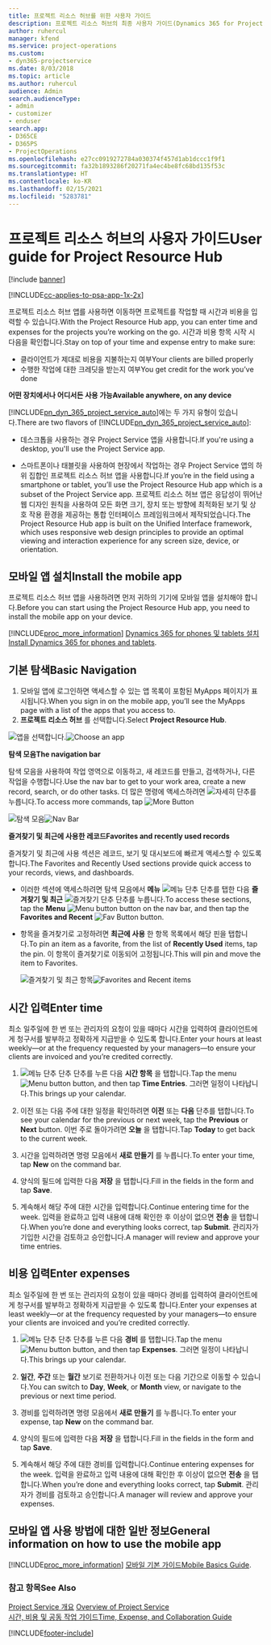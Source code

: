 ```yaml
---
title: 프로젝트 리소스 허브를 위한 사용자 가이드
description: 프로젝트 리소스 허브의 최종 사용자 가이드(Dynamics 365 for Project Service)
author: ruhercul
manager: kfend
ms.service: project-operations
ms.custom:
- dyn365-projectservice
ms.date: 8/03/2018
ms.topic: article
ms.author: ruhercul
audience: Admin
search.audienceType:
- admin
- customizer
- enduser
search.app:
- D365CE
- D365PS
- ProjectOperations
ms.openlocfilehash: e27cc0919272784a030374f457d1ab1dccc1f9f1
ms.sourcegitcommit: fa32b1893286f20271fa4ec4be8fc68bd135f53c
ms.translationtype: HT
ms.contentlocale: ko-KR
ms.lasthandoff: 02/15/2021
ms.locfileid: "5283781"
---
```

# <a name="user-guide-for-project-resource-hub"></a><span data-ttu-id="40ff1-103">프로젝트 리소스 허브의 사용자 가이드</span><span class="sxs-lookup"><span data-stu-id="40ff1-103">User guide for Project Resource Hub</span></span>

[!include [banner](../includes/psa-now-project-operations.md)]

[!INCLUDE[cc-applies-to-psa-app-1x-2x](../includes/cc-applies-to-psa-app-1x-2x.md)]

<span data-ttu-id="40ff1-104">프로젝트 리소스 허브 앱를 사용하면 이동하면 프로젝트를 작업할 때 시간과 비용을 입력할 수 있습니다.</span><span class="sxs-lookup"><span data-stu-id="40ff1-104">With the Project Resource Hub app, you can enter time and expenses for the projects you’re working on the go.</span></span> <span data-ttu-id="40ff1-105">시간과 비용 항목 시작 시 다음을 확인합니다.</span><span class="sxs-lookup"><span data-stu-id="40ff1-105">Stay on top of your time and expense entry to make sure:</span></span>

- <span data-ttu-id="40ff1-106">클라이언트가 제대로 비용을 지불하는지 여부</span><span class="sxs-lookup"><span data-stu-id="40ff1-106">Your clients are billed properly</span></span>
- <span data-ttu-id="40ff1-107">수행한 작업에 대한 크레딧을 받는지 여부</span><span class="sxs-lookup"><span data-stu-id="40ff1-107">You get credit for the work you’ve done</span></span>

<span data-ttu-id="40ff1-108">**어떤 장치에서나 어디서든 사용 가능**</span><span class="sxs-lookup"><span data-stu-id="40ff1-108">**Available anywhere, on any device**</span></span>

<span data-ttu-id="40ff1-109">[!INCLUDE[pn_dyn_365_project_service_auto](../includes/pn-dyn-365-project-service-auto.md)]에는 두 가지 유형이 있습니다.</span><span class="sxs-lookup"><span data-stu-id="40ff1-109">There are two flavors of [!INCLUDE[pn_dyn_365_project_service_auto](../includes/pn-dyn-365-project-service-auto.md)]:</span></span> 

- <span data-ttu-id="40ff1-110">데스크톱을 사용하는 경우 Project Service 앱을 사용합니다.</span><span class="sxs-lookup"><span data-stu-id="40ff1-110">If you're using a desktop, you'll use the Project Service app.</span></span> 

- <span data-ttu-id="40ff1-111">스마트폰이나 태블릿을 사용하여 현장에서 작업하는 경우 Project Service 앱의 하위 집합인 프로젝트 리소스 허브 앱을 사용합니다.</span><span class="sxs-lookup"><span data-stu-id="40ff1-111">If you’re in the field using a smartphone or tablet, you’ll use the Project Resource Hub app which is a subset of the Project Service  app.</span></span> <span data-ttu-id="40ff1-112">프로젝트 리소스 허브 앱은 응답성이 뛰어난 웹 디자인 원칙을 사용하여 모든 화면 크기, 장치 또는 방향에 최적화된 보기 및 상호 작용 환경을 제공하는 통합 인터페이스 프레임워크에서 제작되었습니다.</span><span class="sxs-lookup"><span data-stu-id="40ff1-112">The Project Resource Hub app is built on the Unified Interface framework, which uses responsive web design principles to provide an optimal viewing and interaction experience for any screen size, device, or orientation.</span></span> 


## <a name="install-the-mobile-app"></a><span data-ttu-id="40ff1-113">모바일 앱 설치</span><span class="sxs-lookup"><span data-stu-id="40ff1-113">Install the mobile app</span></span>
<span data-ttu-id="40ff1-114">프로젝트 리소스 허브 앱을 사용하려면 먼저 귀하의 기기에 모바일 앱을 설치해야 합니다.</span><span class="sxs-lookup"><span data-stu-id="40ff1-114">Before you can start using the Project Resource Hub app, you need to install the mobile app on your device.</span></span> 

[!INCLUDE[proc_more_information](../includes/proc-more-information.md)] <span data-ttu-id="40ff1-115">[Dynamics 365 for phones 및 tablets 설치](https://docs.microsoft.com/dynamics365/mobile-app/install-dynamics-365-for-phones-and-tablets)</span><span class="sxs-lookup"><span data-stu-id="40ff1-115">[Install Dynamics 365 for phones and tablets](https://docs.microsoft.com/dynamics365/mobile-app/install-dynamics-365-for-phones-and-tablets).</span></span>

## <a name="basic-navigation"></a><span data-ttu-id="40ff1-116">기본 탐색</span><span class="sxs-lookup"><span data-stu-id="40ff1-116">Basic Navigation</span></span>
1.  <span data-ttu-id="40ff1-117">모바일 앱에 로그인하면 액세스할 수 있는 앱 목록이 포함된 MyApps 페이지가 표시됩니다.</span><span class="sxs-lookup"><span data-stu-id="40ff1-117">When you sign in on the mobile app, you’ll see the MyApps page with a list of the apps that you access to.</span></span> 
2.  <span data-ttu-id="40ff1-118">**프로젝트 리소스 허브** 를 선택합니다.</span><span class="sxs-lookup"><span data-stu-id="40ff1-118">Select **Project Resource Hub**.</span></span>

<span data-ttu-id="40ff1-119">![앱을 선택합니다.](media/chooseApp_1.png "앱을 선택합니다.")</span><span class="sxs-lookup"><span data-stu-id="40ff1-119">![Choose an app](media/chooseApp_1.png "Choose an app")</span></span>

<span data-ttu-id="40ff1-120">**탐색 모음**</span><span class="sxs-lookup"><span data-stu-id="40ff1-120">**The navigation bar**</span></span>

<span data-ttu-id="40ff1-121">탐색 모음을 사용하여 작업 영역으로 이동하고, 새 레코드를 만들고, 검색하거나, 다른 작업을 수행합니다.</span><span class="sxs-lookup"><span data-stu-id="40ff1-121">Use the nav bar to get to your work area, create a new record, search, or do other tasks.</span></span> <span data-ttu-id="40ff1-122">더 많은 명령에 액세스하려면 ![자세히 단추](media/MoreButton.png "자세히 버튼")를 누릅니다.</span><span class="sxs-lookup"><span data-stu-id="40ff1-122">To access more commands, tap ![More Button](media/MoreButton.png "More Button")</span></span>

<span data-ttu-id="40ff1-123">![탐색 모음](media/NavBar_2.png "탐색 모음")</span><span class="sxs-lookup"><span data-stu-id="40ff1-123">![Nav Bar](media/NavBar_2.png "Nav Bar")</span></span>

<span data-ttu-id="40ff1-124">**즐겨찾기 및 최근에 사용한 레코드**</span><span class="sxs-lookup"><span data-stu-id="40ff1-124">**Favorites and recently used records**</span></span>

<span data-ttu-id="40ff1-125">즐겨찾기 및 최근에 사용 섹션은 레코드, 보기 및 대시보드에 빠르게 액세스할 수 있도록 합니다.</span><span class="sxs-lookup"><span data-stu-id="40ff1-125">The Favorites and Recently Used sections provide quick access to your records, views, and dashboards.</span></span> 

- <span data-ttu-id="40ff1-126">이러한 섹션에 액세스하려면 탐색 모음에서 **메뉴** ![메뉴 단추](media/MenuButton.png "메뉴 단추") 단추를 탭한 다음 **즐겨찾기 및 최근** ![즐겨찾기 단추](media/FavButton.png "즐겨 찾기 단추") 단추를 누릅니다.</span><span class="sxs-lookup"><span data-stu-id="40ff1-126">To access these sections, tap the **Menu** ![Menu button](media/MenuButton.png "Menu button") button on the nav bar, and then tap the **Favorites and Recent** ![Fav Button](media/FavButton.png "Fav Button") button.</span></span>

- <span data-ttu-id="40ff1-127">항목을 즐겨찾기로 고정하려면 **최근에 사용** 한 항목 목록에서 해당 핀을 탭합니다.</span><span class="sxs-lookup"><span data-stu-id="40ff1-127">To pin an item as a favorite, from the list of **Recently Used** items, tap the pin.</span></span> <span data-ttu-id="40ff1-128">이 항목이 즐겨찾기로 이동되어 고정됩니다.</span><span class="sxs-lookup"><span data-stu-id="40ff1-128">This will pin and move the item to Favorites.</span></span>

  <span data-ttu-id="40ff1-129">![즐겨찾기 및 최근 항목](media/Favs_3.png "즐겨찾기 및 최근 항목")</span><span class="sxs-lookup"><span data-stu-id="40ff1-129">![Favorites and Recent items](media/Favs_3.png "Favorites and Recent items")</span></span>
 
## <a name="enter-time"></a><span data-ttu-id="40ff1-130">시간 입력</span><span class="sxs-lookup"><span data-stu-id="40ff1-130">Enter time</span></span>
<span data-ttu-id="40ff1-131">최소 일주일에 한 번 또는 관리자의 요청이 있을 때마다 시간을 입력하여 클라이언트에게 청구서를 발부하고 정확하게 지급받을 수 있도록 합니다.</span><span class="sxs-lookup"><span data-stu-id="40ff1-131">Enter your hours at least weekly—or at the frequency requested by your managers—to ensure your clients are invoiced and you’re credited correctly.</span></span>

1. <span data-ttu-id="40ff1-132">![메뉴 단추](media/MenuButton.png "메뉴 단추") 단추 단추를 누른 다음 **시간 항목** 을 탭합니다.</span><span class="sxs-lookup"><span data-stu-id="40ff1-132">Tap the menu ![Menu button](media/MenuButton.png "Menu button") button, and then tap **Time Entries**.</span></span> <span data-ttu-id="40ff1-133">그러면 일정이 나타납니다.</span><span class="sxs-lookup"><span data-stu-id="40ff1-133">This brings up your calendar.</span></span>

2. <span data-ttu-id="40ff1-134">이전 또는 다음 주에 대한 일정을 확인하려면 **이전** 또는 **다음** 단추를 탭합니다.</span><span class="sxs-lookup"><span data-stu-id="40ff1-134">To see your calendar for the previous or next week, tap the **Previous** or **Next** button.</span></span> <span data-ttu-id="40ff1-135">이번 주로 돌아가려면 **오늘** 을 탭합니다.</span><span class="sxs-lookup"><span data-stu-id="40ff1-135">Tap **Today** to get back to the current week.</span></span>

3. <span data-ttu-id="40ff1-136">시간을 입력하려면 명령 모음에서 **새로 만들기** 를 누릅니다.</span><span class="sxs-lookup"><span data-stu-id="40ff1-136">To enter your time, tap **New** on the command bar.</span></span> 

4. <span data-ttu-id="40ff1-137">양식의 필드에 입력한 다음 **저장** 을 탭합니다.</span><span class="sxs-lookup"><span data-stu-id="40ff1-137">Fill in the fields in the form and tap **Save**.</span></span>

5. <span data-ttu-id="40ff1-138">계속해서 해당 주에 대한 시간을 입력합니다.</span><span class="sxs-lookup"><span data-stu-id="40ff1-138">Continue entering time for the week.</span></span> <span data-ttu-id="40ff1-139">입력을 완료하고 입력 내용에 대해 확인한 후 이상이 없으면 **전송** 을 탭합니다.</span><span class="sxs-lookup"><span data-stu-id="40ff1-139">When you’re done and everything looks correct, tap **Submit**.</span></span> <span data-ttu-id="40ff1-140">관리자가 기입한 시간을 검토하고 승인합니다.</span><span class="sxs-lookup"><span data-stu-id="40ff1-140">A manager will review and approve your time entries.</span></span>

## <a name="enter-expenses"></a><span data-ttu-id="40ff1-141">비용 입력</span><span class="sxs-lookup"><span data-stu-id="40ff1-141">Enter expenses</span></span> 
<span data-ttu-id="40ff1-142">최소 일주일에 한 번 또는 관리자의 요청이 있을 때마다 경비를 입력하여 클라이언트에게 청구서를 발부하고 정확하게 지급받을 수 있도록 합니다.</span><span class="sxs-lookup"><span data-stu-id="40ff1-142">Enter your expenses at least weekly—or at the frequency requested by your managers—to ensure your clients are invoiced and you’re credited correctly.</span></span>

1. <span data-ttu-id="40ff1-143">![메뉴 단추](media/MenuButton.png "메뉴 단추") 단추 단추를 누른 다음 **경비** 를 탭합니다.</span><span class="sxs-lookup"><span data-stu-id="40ff1-143">Tap the menu ![Menu button](media/MenuButton.png "Menu button") button, and then tap **Expenses**.</span></span> <span data-ttu-id="40ff1-144">그러면 일정이 나타납니다.</span><span class="sxs-lookup"><span data-stu-id="40ff1-144">This brings up your calendar.</span></span>

2. <span data-ttu-id="40ff1-145">**일간**, **주간** 또는 **월간** 보기로 전환하거나 이전 또는 다음 기간으로 이동할 수 있습니다.</span><span class="sxs-lookup"><span data-stu-id="40ff1-145">You can switch to **Day**, **Week**, or **Month** view, or navigate to the previous or next time period.</span></span> 

3. <span data-ttu-id="40ff1-146">경비를 입력하려면 명령 모음에서 **새로 만들기** 를 누릅니다.</span><span class="sxs-lookup"><span data-stu-id="40ff1-146">To enter your expense, tap **New** on the command bar.</span></span> 

4. <span data-ttu-id="40ff1-147">양식의 필드에 입력한 다음 **저장** 을 탭합니다.</span><span class="sxs-lookup"><span data-stu-id="40ff1-147">Fill in the fields in the form and tap **Save**.</span></span>

5. <span data-ttu-id="40ff1-148">계속해서 해당 주에 대한 경비를 입력합니다.</span><span class="sxs-lookup"><span data-stu-id="40ff1-148">Continue entering expenses for the week.</span></span> <span data-ttu-id="40ff1-149">입력을 완료하고 입력 내용에 대해 확인한 후 이상이 없으면 **전송** 을 탭합니다.</span><span class="sxs-lookup"><span data-stu-id="40ff1-149">When you’re done and everything looks correct, tap **Submit**.</span></span> <span data-ttu-id="40ff1-150">관리자가 경비를 검토하고 승인합니다.</span><span class="sxs-lookup"><span data-stu-id="40ff1-150">A manager will review and approve your expenses.</span></span>

## <a name="general-information-on-how-to-use-the-mobile-app"></a><span data-ttu-id="40ff1-151">모바일 앱 사용 방법에 대한 일반 정보</span><span class="sxs-lookup"><span data-stu-id="40ff1-151">General information on how to use the mobile app</span></span> 
[!INCLUDE[proc_more_information](../includes/proc-more-information.md)] <span data-ttu-id="40ff1-152">[모바일 기본 가이드](https://docs.microsoft.com/dynamics365/mobile-app/dynamics-365-phones-tablets-users-guide)</span><span class="sxs-lookup"><span data-stu-id="40ff1-152">[Mobile Basics Guide](https://docs.microsoft.com/dynamics365/mobile-app/dynamics-365-phones-tablets-users-guide).</span></span>

### <a name="see-also"></a><span data-ttu-id="40ff1-153">참고 항목</span><span class="sxs-lookup"><span data-stu-id="40ff1-153">See Also</span></span>  
 <span data-ttu-id="40ff1-154">[Project Service 개요](../psa/overview.md) </span><span class="sxs-lookup"><span data-stu-id="40ff1-154">[Overview of Project Service](../psa/overview.md) </span></span>  
 [<span data-ttu-id="40ff1-155">시간, 비용 및 공동 작업 가이드</span><span class="sxs-lookup"><span data-stu-id="40ff1-155">Time, Expense, and Collaboration Guide</span></span>](../psa/time-expense-collaboration-guide.md)   
 


[!INCLUDE[footer-include](../includes/footer-banner.md)]